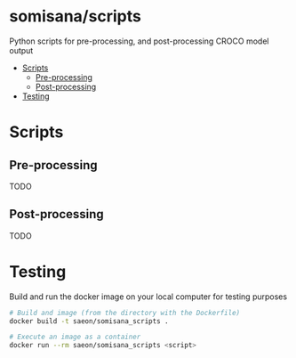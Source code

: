 # somisana/scripts

Python scripts for pre-processing, and post-processing CROCO model output

<!-- START doctoc generated TOC please keep comment here to allow auto update -->
<!-- DON'T EDIT THIS SECTION, INSTEAD RE-RUN doctoc TO UPDATE -->

- [Scripts](#scripts)
  - [Pre-processing](#pre-processing)
  - [Post-processing](#post-processing)
- [Testing](#testing)

<!-- END doctoc generated TOC please keep comment here to allow auto update -->

# Scripts

## Pre-processing

TODO

## Post-processing

TODO

# Testing

Build and run the docker image on your local computer for testing purposes

```sh
# Build and image (from the directory with the Dockerfile)
docker build -t saeon/somisana_scripts .

# Execute an image as a container
docker run --rm saeon/somisana_scripts <script>
```
